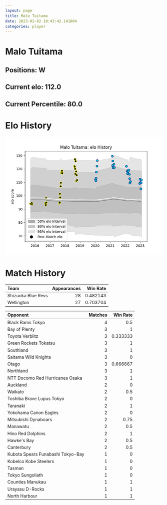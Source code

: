 ```yaml
---  
layout: page  
title: Malo Tuitama  
date: 2023-02-02 18:43:42.141004  
categories: player  
---
```

# Malo Tuitama

## Positions: W

## Current elo: 112.0

## Current Percentile: 80.0

# Elo History


![elo history](history_MaloTuitama.png)
# Match History


| Team               |   Appearances |   Win Rate |
|:-------------------|--------------:|-----------:|
| Shizuoka Blue Revs |            28 |   0.482143 |
| Wellington         |            27 |   0.703704 |

| Opponent                          |   Matches |   Win Rate |
|:----------------------------------|----------:|-----------:|
| Black Rams Tokyo                  |         4 |   0.5      |
| Bay of Plenty                     |         3 |   1        |
| Toyota Verblitz                   |         3 |   0.333333 |
| Green Rockets Tokatsu             |         3 |   1        |
| Southland                         |         3 |   1        |
| Saitama Wild Knights              |         3 |   0        |
| Otago                             |         3 |   0.666667 |
| Northland                         |         3 |   1        |
| NTT Docomo Red Hurricanes Osaka   |         3 |   1        |
| Auckland                          |         2 |   0        |
| Waikato                           |         2 |   0.5      |
| Toshiba Brave Lupus Tokyo         |         2 |   0        |
| Taranaki                          |         2 |   1        |
| Yokohama Canon Eagles             |         2 |   0        |
| Mitsubishi Dynaboars              |         2 |   0.75     |
| Manawatu                          |         2 |   0.5      |
| Hino Red Dolphins                 |         2 |   1        |
| Hawke's Bay                       |         2 |   0.5      |
| Canterbury                        |         2 |   0.5      |
| Kubota Spears Funabashi Tokyo-Bay |         1 |   0        |
| Kobelco Kobe Steelers             |         1 |   0        |
| Tasman                            |         1 |   0        |
| Tokyo Sungoliath                  |         1 |   0        |
| Counties Manukau                  |         1 |   1        |
| Urayasu D-Rocks                   |         1 |   1        |
| North Harbour                     |         1 |   1        |